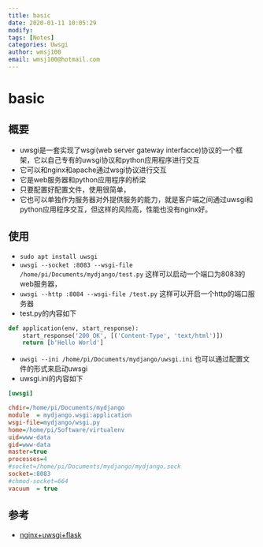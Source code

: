 ```yaml
---
title: basic
date: 2020-01-11 10:05:29
modify: 
tags: [Notes]
categories: Uwsgi
author: wmsj100
email: wmsj100@hotmail.com
---
```


# basic

## 概要

- uwsgi是一套实现了wsgi(web server gateway interfacce)协议的一个框架，它以自己专有的uwsgi协议和python应用程序进行交互
- 它可以和nginx和apache通过wsgi协议进行交互
- 它是web服务器和python应用程序的桥梁
- 只要配置好配置文件，使用很简单，
- 它也可以单独作为服务器对外提供服务的能力，就是客户端之间通过uwsgi和python应用程序交互，但这样的风险高，性能也没有nginx好。

## 使用

- `sudo apt install uwsgi`
- `uwsgi --socket :8083 --wsgi-file /home/pi/Documents/mydjango/test.py` 这样可以启动一个端口为8083的web服务器，
- `uwsgi --http :8084 --wsgi-file /test.py` 这样可以开启一个http的端口服务器
- test.py的内容如下
```python
def application(env, start_response):
    start_response('200 OK', [('Content-Type', 'text/html')])
    return [b'Hello World']
```
- `uwsgi --ini /home/pi/Documents/mydjango/uwsgi.ini` 也可以通过配置文件的形式来启动uwsgi
- uwsgi.ini的内容如下
```ini
[uwsgi]

chdir=/home/pi/Documents/mydjango
module	= mydjango.wsgi:application
wsgi-file=mydjango/wsgi.py
home=/home/pi/Software/virtualenv
uid=www-data
gid=www-data
master=true
processes=4
#socket=/home/pi/Documents/mydjango/mydjango.sock
socket=:8083
#chmod-socket=664
vacuum	= true
```


## 参考

- [nginx+uwsgi+flask](https://www.missshi.cn/api/view/blog/5b1511a213d85b1251000000)
